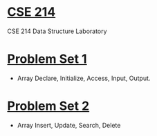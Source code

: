 # [CSE 214](https://github.com/1915002536/cse21)


CSE 214 Data Structure Laboratory


# [Problem Set 1](https://github.com/1915002536/cse214/tree/main/Problem%20Set%201%20-%20Array)
+ Array Declare, Initialize, Access, Input, Output.

# [Problem Set 2](https://github.com/1915002536/cse214/tree/main/Problem%20Set%202%20-%20Array)
+ Array Insert, Update, Search, Delete
